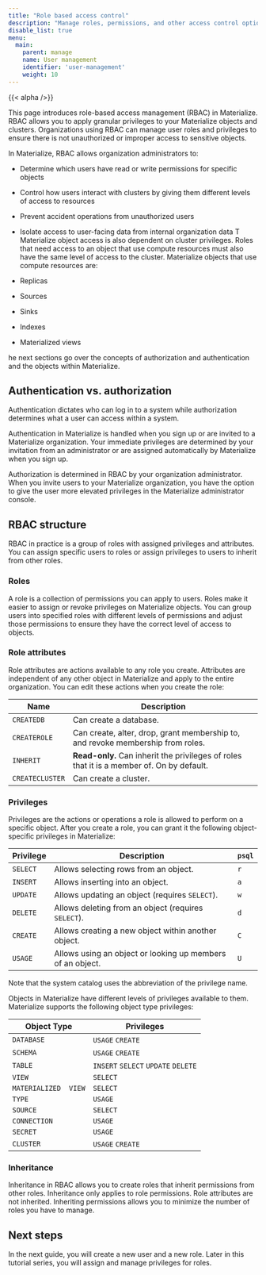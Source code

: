 ```yaml
---
title: "Role based access control"
description: "Manage roles, permissions, and other access control options in Materialize"
disable_list: true
menu:
  main:
    parent: manage
    name: User management
    identifier: 'user-management'
    weight: 10
---
```


{{< alpha />}}

This page introduces role-based access management (RBAC) in Materialize. RBAC
allows you to apply granular privileges to your Materialize objects and clusters. Organizations
using RBAC can manage user roles and privileges to ensure there is not
unauthorized or improper access to sensitive objects.

In Materialize, RBAC allows organization administrators to:

* Determine which users have read or write permissions for specific objects

* Control how users interact with clusters by giving them different levels of access to
resources

* Prevent accident operations from unauthorized users

* Isolate access to user-facing data from internal organization data
T
Materialize object access is also dependent on cluster privileges.
Roles that need access to an object that use compute resources must also have
the same level of access to the cluster. Materialize objects that use compute
resources are:

* Replicas
* Sources
* Sinks
* Indexes
* Materialized views

he next sections go over the concepts of authorization and authentication and
the objects within Materialize.

## Authentication vs. authorization

Authentication dictates who can log in to a system while authorization
determines what a user can access within a system.

Authentication in Materialize is handled when you sign up or are invited to a
Materialize organization. Your immediate privileges are determined by your
invitation from an administrator or are assigned automatically by Materialize
when you sign up.

Authorization is determined in RBAC by your organization administrator. When you
invite users to your Materialize organization, you have the option to give the
user more elevated privileges in the Materialize administrator console.

## RBAC structure

RBAC in practice is a group of roles with assigned privileges and attributes.
You can assign specific users to roles or assign privileges to users to inherit
from other roles.

### Roles

A role is a collection of permissions you can apply to users. Roles make it
easier to assign or revoke privileges on Materialize objects. You can group
users into specified roles with different levels of permissions and adjust those
permissions to ensure they have the correct level of access to objects.

### Role attributes

Role attributes are actions available to any role you create. Attributes are
independent of any other object in Materialize and apply to the entire
organization. You can edit these actions when you create the role:

| Name            | Description                                                                     |
|-----------------|---------------------------------------------------------------------------------|
| `CREATEDB`      | Can create a database.                                                          |
| `CREATEROLE`    | Can create, alter, drop, grant membership to, and revoke membership from roles. |
| `INHERIT`       | **Read-only.** Can inherit the privileges of roles that it is a member of. On by default.      |
| `CREATECLUSTER` | Can create a cluster.                                                           |


### Privileges

Privileges are the actions or operations a role is allowed to perform on a
specific object. After you create a role, you can grant it the following
object-specific privileges in Materialize:

| Privilege | Description                                                | `psql` |
| --------- | ---------------------------------------------------------- | ------ |
| `SELECT`  | Allows selecting rows from an object.                      | `r`    |
| `INSERT`  | Allows inserting into an object.                           | `a`    |
| `UPDATE`  | Allows updating an object (requires `SELECT`).             | `w`    |
| `DELETE`  | Allows deleting from an object (requires `SELECT`).        | `d`    |
| `CREATE`  | Allows creating a new object within another object.        | `C`    |
| `USAGE`   | Allows using an object or looking up members of an object. | `U`    |

Note that the system catalog uses the abbreviation of the privilege name.

Objects in Materialize have different levels of privileges available to them.
Materialize supports the following object type privileges:

| Object Type          | Privileges                          |
|----------------------|-------------------------------------|
| `DATABASE`           | `USAGE` `CREATE`                    |
| `SCHEMA`             | `USAGE` `CREATE`                    |
| `TABLE`              | `INSERT` `SELECT` `UPDATE` `DELETE` |
| `VIEW`               | `SELECT`                            |
| `MATERIALIZED  VIEW` | `SELECT`                            |
| `TYPE`               | `USAGE`                             |
| `SOURCE`             | `SELECT`                            |
| `CONNECTION`         | `USAGE`                             |
| `SECRET`             | `USAGE`                             |
| `CLUSTER`            | `USAGE` `CREATE`                    |


### Inheritance

Inheritance in RBAC allows you to create roles that inherit permissions from
other roles. Inheritance only applies to role permissions. Role attributes are
not inherited. Inheriting permissions allows you to minimize the number of roles
you have to manage.

## Next steps

In the next guide, you will create a new user and a new role. Later in this
tutorial series, you will assign and manage privileges for roles.
